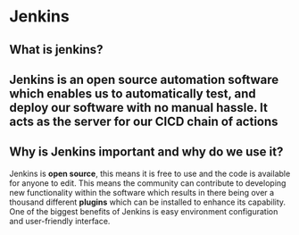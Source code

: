 # Jenkins 
## What is jenkins?
Jenkins is an open source automation software which enables us to automatically test, and deploy our software with no manual hassle. It acts as the server for our CICD chain of actions
---
## Why is Jenkins important and why do we use it?
Jenkins is **open source**, this means it is free to use and the code is available for anyone to edit. This means the community can contribute to developing new functionality within the software which results in there being over a thousand different **plugins** which can be installed to enhance its capability. One of the biggest benefits of Jenkins is easy environment configuration and user-friendly interface.